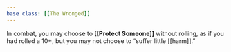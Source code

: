 ```yaml
---
base class: [[The Wronged]]
---
```

In combat, you may choose to **[[Protect Someone]]** without rolling, as if you had rolled a 10+, but you may not choose to “suffer little [[harm]].”